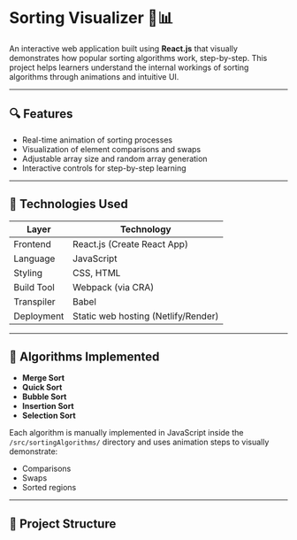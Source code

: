 # Sorting Visualizer 🧠📊

An interactive web application built using **React.js** that visually demonstrates how popular sorting algorithms work, step-by-step. This project helps learners understand the internal workings of sorting algorithms through animations and intuitive UI.

---

## 🔍 Features

- Real-time animation of sorting processes
- Visualization of element comparisons and swaps
- Adjustable array size and random array generation
- Interactive controls for step-by-step learning

---

## 🚀 Technologies Used

| Layer       | Technology                          |
|-------------|--------------------------------------|
| Frontend    | React.js (Create React App)          |
| Language    | JavaScript                           |
| Styling     | CSS, HTML                            |
| Build Tool  | Webpack (via CRA)                    |
| Transpiler  | Babel                                |
| Deployment  | Static web hosting (Netlify/Render)  |

---

## 🧠 Algorithms Implemented

- **Merge Sort**
- **Quick Sort**
- **Bubble Sort**
- **Insertion Sort**
- **Selection Sort**

Each algorithm is manually implemented in JavaScript inside the `/src/sortingAlgorithms/` directory and uses animation steps to visually demonstrate:

- Comparisons
- Swaps
- Sorted regions

---

## 📁 Project Structure

